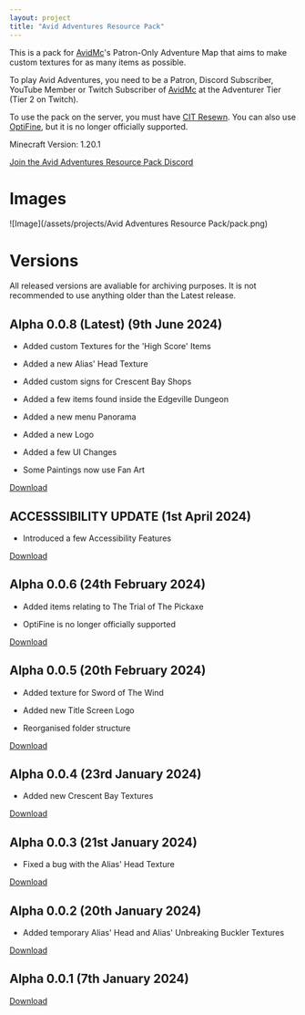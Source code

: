 ```yaml
---
layout: project
title: "Avid Adventures Resource Pack"
---
```

This is a pack for [AvidMc](https://youtube.com/@AvidMc)'s Patron-Only Adventure Map that aims to make custom textures for as many items as possible.

To play Avid Adventures, you need to be a Patron, Discord Subscriber, YouTube Member or Twitch Subscriber of [AvidMc](https://youtube.com/@AvidMc) at the Adventurer Tier (Tier 2 on Twitch).

To use the pack on the server, you must have [CIT Resewn](https://modrinth.com/mod/cit-resewn). You can also use [OptiFine](https://optifine.net/downloads), but it is no longer officially supported.

Minecraft Version: 1.20.1

[Join the Avid Adventures Resource Pack Discord](https://discord.gg/FSkQRYUvuc)
# Images
![Image](/assets/projects/Avid Adventures Resource Pack/pack.png)
# Versions
All released versions are avaliable for archiving purposes. It is not recommended to use anything older than the Latest release.

## Alpha 0.0.8 (Latest) (9th June 2024)
- Added custom Textures for the 'High Score' Items

- Added a new Alias' Head Texture

- Added custom signs for Crescent Bay Shops

- Added a few items found inside the Edgeville Dungeon

- Added a new menu Panorama

- Added a new Logo

- Added a few UI Changes

- Some Paintings now use Fan Art

[Download](https://www.mediafire.com/file/oyxwrmla3fmh53q/%255BAvid_Adventures%255D_v0.0.8.zip/file)
## ACCESSSIBILITY UPDATE (1st April 2024)
- Introduced a few Accessibility Features

[Download](https://www.mediafire.com/file/up4tz4ky868wdob/%255BAvid_Aventurea%255D_ACCESSSIBILITY_UPDATE_v0.0.6.zip/file)
## Alpha 0.0.6 (24th February 2024)
- Added items relating to The Trial of The Pickaxe

- OptiFine is no longer officially supported

[Download](https://www.mediafire.com/file/xm2bg99dbf7fsl2/%255BAvid_Adventures%255D_v0.0.6_ALPHA.zip/file)
## Alpha 0.0.5 (20th February 2024)
- Added texture for Sword of The Wind

- Added new Title Screen Logo

- Reorganised folder structure

[Download](https://www.mediafire.com/file/s4lao2hibb1j0wi/%255BAvid_Adventures%255D_v0.0.5_ALPHA.zip/file)
## Alpha 0.0.4 (23rd January 2024)
- Added new Crescent Bay Textures

[Download](https://www.mediafire.com/file/glltr9h85alosp1/%255BAvid_Adventures%255D_v0.0.4_ALPHA.zip/file)
## Alpha 0.0.3 (21st January 2024)
- Fixed a bug with the Alias' Head Texture

[Download](https://www.mediafire.com/file/l3420a1lruancoe/%255BAvid_Adventures%255D_v0.0.3_ALPHA.zip/file)
## Alpha 0.0.2 (20th January 2024)
- Added temporary Alias' Head and Alias' Unbreaking Buckler Textures

[Download](https://www.mediafire.com/file/xuo5dfrn6riighl/%255BAvid_Adventures%255D_v0.0.2_ALPHA.zip/file)
## Alpha 0.0.1 (7th January 2024)
[Download](https://www.mediafire.com/file/1iavtajogq93miu/%255BAvid_Adventures%255D_v0.0.1_ALPHA.zip/file)
